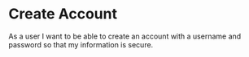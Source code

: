 # Create Account
As a user I want to be able to create an account with a username and password so that my information is secure.

